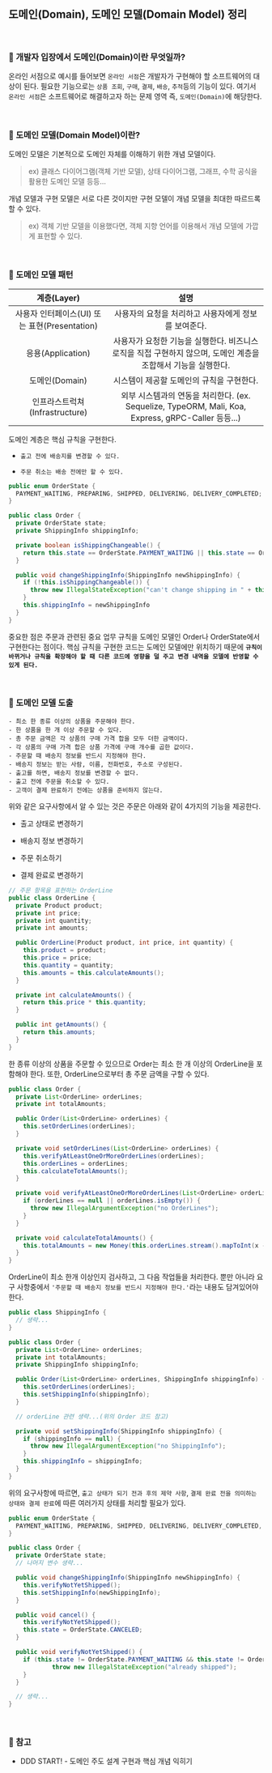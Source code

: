 ## 도메인(Domain), 도메인 모델(Domain Model) 정리

<br>

### :book: 개발자 입장에서 도메인(Domain)이란 무엇일까?

온라인 서점으로 예시를 들어보면 `온라인 서점`은 개발자가 구현해야 할 소프트웨어의 대상이 된다. 필요한 기능으로는 `상품 조회`, `구매`, `결제`, `배송`, `추적`등의 기능이 있다. 여기서 `온라인 서점`은 소프트웨어로 해결하고자 하는 문제 영역 즉, `도메인(Domain)`에 해당한다.

<br>

### :book: 도메인 모델(Domain Model)이란?

도메인 모델은 기본적으로 도메인 자체를 이해하기 위한 개념 모델이다.

> ex) 클래스 다이어그램(객체 기반 모델), 상태 다이어그램, 그래프, 수학 공식을 활용한 도메인 모델 등등...

개념 모델과 구현 모델은 서로 다른 것이지만 구현 모델이 개념 모델을 최대한 따르드록 할 수 있다.

> ex) 객체 기반 모델을 이용했다면, 객체 지향 언어를 이용해서 개념 모델에 가깝게 표현할 수 있다.

<br>

### :book: 도메인 모델 패턴

|                  계층(Layer)                  |                                                      설명                                                      |
| :-------------------------------------------: | :------------------------------------------------------------------------------------------------------------: |
| 사용자 인터페이스(UI) 또는 표현(Presentation) |                              사용자의 요청을 처리하고 사용자에게 정보를 보여준다.                              |
|               응용(Application)               | 사용자가 요청한 기능을 실행한다. 비즈니스 로직을 직접 구현하지 않으며, 도메인 계층을 조합해서 기능을 실행한다. |
|                도메인(Domain)                 |                                   시스템이 제공할 도메인의 규칙을 구현한다.                                    |
|        인프라스트럭쳐(Infrastructure)         |       외부 시스템과의 연동을 처리한다. (ex. Sequelize, TypeORM, Mali, Koa, Express, gRPC-Caller 등등...)       |

도메인 계층은 핵심 규칙을 구현한다.

- `출고 전에 배송지를 변경할 수 있다.`

- `주문 취소는 배송 전에만 할 수 있다.`

```java
public enum OrderState {
  PAYMENT_WAITING, PREPARING, SHIPPED, DELIVERING, DELIVERY_COMPLETED;
}

public class Order {
  private OrderState state;
  private ShippingInfo shippingInfo;

  private boolean isShippingChangeable() {
    return this.state == OrderState.PAYMENT_WAITING || this.state == OrderState.PREPARING;
  }

  public void changeShippingInfo(ShippingInfo newShippingInfo) {
    if (!this.isShippingChangeable()) {
      throw new IllegalStateException("can't change shipping in " + this.state);
    }
    this.shippingInfo = newShippingInfo
  }
}
```

중요한 점은 주문과 관련된 중요 업무 규칙을 도메인 모델인 Order나 OrderState에서 구현한다는 점이다. 핵심 규칙을 구현한 코드는 도메인 모델에만 위치하기 때문에 **`규칙이 바뀌거나 규칙을 확장해야 할 때 다른 코드에 영향을 덜 주고 변경 내역을 모델에 반영할 수 있게 된다.`**

<br>

### :book: 도메인 모델 도출

```
- 최소 한 종류 이상의 상품을 주문해야 한다.
- 한 상품을 한 개 이상 주문할 수 있다.
- 총 주문 금액은 각 상품의 구매 가격 합을 모두 더한 금액이다.
- 각 상품의 구매 가격 합은 상품 가격에 구매 개수를 곱한 값이다.
- 주문할 때 배송지 정보를 반드시 지정해야 한다.
- 배송지 정보는 받는 사람, 이름, 전화번호, 주소로 구성된다.
- 출고를 하면, 배송지 정보를 변경할 수 없다.
- 출고 전에 주문을 취소할 수 있다.
- 고객이 결제 완료하기 전에는 상품을 준비하지 않는다.
```

위와 같은 요구사항에서 알 수 있는 것은 주문은 아래와 같이 4가지의 기능을 제공한다.

- 출고 상태로 변경하기

- 배송지 정보 변경하기

- 주문 취소하기

- 결제 완료로 변경하기

```java
// 주문 항목을 표현하는 OrderLine
public class OrderLine {
  private Product product;
  private int price;
  private int quantity;
  private int amounts;

  public OrderLine(Product product, int price, int quantity) {
    this.product = product;
    this.price = price;
    this.quantity = quantity;
    this.amounts = this.calculateAmounts();
  }

  private int calculateAmounts() {
    return this.price * this.quantity;
  }

  public int getAmounts() {
    return this.amounts;
  }
}
```

한 종류 이상의 상품을 주문할 수 있으므로 Order는 최소 한 개 이상의 OrderLine을 포함해야 한다. 또한, OrderLine으로부터 총 주문 금액을 구할 수 있다.

```java
public class Order {
  private List<OrderLine> orderLines;
  private int totalAmounts;

  public Order(List<OrderLine> orderLines) {
    this.setOrderLines(orderLines);
  }

  private void setOrderLines(List<OrderLine> orderLines) {
    this.verifyAtLeastOneOrMoreOrderLines(orderLines);
    this.orderLines = orderLines;
    this.calculateTotalAmounts();
  }

  private void verifyAtLeastOneOrMoreOrderLines(List<OrderLine> orderLines) {
    if (orderLines == null || orderLines.isEmpty()) {
      throw new IllegalArgumentException("no OrderLines");
    }
  }

  private void calculateTotalAmounts() {
    this.totalAmounts = new Money(this.orderLines.stream().mapToInt(x -> x.getAmounts().getValue()).sum());
  }
}
```

OrderLine이 최소 한개 이상인지 검사하고, 그 다음 작업들을 처리한다. 뿐만 아니라 요구 사항중에서 `'주문할 때 배송지 정보를 반드시 지정해야 한다.'`라는 내용도 담겨있어야 한다.

```java
public class ShippingInfo {
  // 생략...
}

public class Order {
  private List<OrderLine> orderLines;
  private int totalAmounts;
  private ShippingInfo shippingInfo;

  public Order(List<OrderLine> orderLines, ShippingInfo shippingInfo) {
    this.setOrderLines(orderLines);
    this.setShippingInfo(shippingInfo);
  }

  // orderLine 관련 생략...(위의 Order 코드 참고)

  private void setShippingInfo(ShippingInfo shippingInfo) {
    if (shippingInfo == null) {
      throw new IllegalArgumentException("no ShippingInfo");
    }
    this.shippingInfo = shippingInfo;
  }
}
```

위의 요구사항에 따르면, `출고 상태가 되기 전과 후의 제약 사항`, `결제 완료 전을 의미하는 상태와 결제 완료`에 따른 여러가지 상태를 처리할 필요가 있다.

```java
public enum OrderState {
  PAYMENT_WAITING, PREPARING, SHIPPED, DELIVERING, DELIVERY_COMPLETED, CANCELED;
}

public class Order {
  private OrderState state;
  // 나머지 변수 생략...

  public void changeShippingInfo(ShippingInfo newShippingInfo) {
    this.verifyNotYetShipped();
    this.setShippingInfo(newShippingInfo);
  }

  public void cancel() {
    this.verifyNotYetShipped();
    this.state = OrderState.CANCELED;
  }

  public void verifyNotYetShipped() {
    if (this.state != OrderState.PAYMENT_WAITING && this.state != OrderState.PREPARING) {
            throw new IllegalStateException("already shipped");
    }
  }

  // 생략...
}
```

<br>

### :bookmark: 참고

- DDD START! - 도메인 주도 설계 구현과 핵심 개념 익히기

